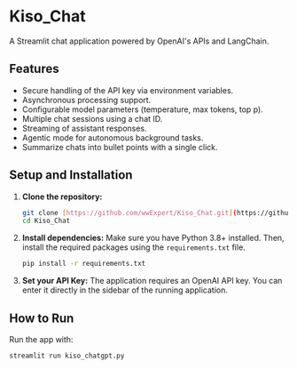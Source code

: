# Kiso_Chat

A Streamlit chat application powered by OpenAI's APIs and LangChain.

## Features

- Secure handling of the API key via environment variables.
- Asynchronous processing support.
- Configurable model parameters (temperature, max tokens, top p).
- Multiple chat sessions using a chat ID.
- Streaming of assistant responses.
- Agentic mode for autonomous background tasks.
- Summarize chats into bullet points with a single click.
## Setup and Installation

1.  **Clone the repository:**
    ```bash
    git clone [https://github.com/wwExpert/Kiso_Chat.git](https://github.com/wwExpert/Kiso_Chat.git)
    cd Kiso_Chat
    ```

2.  **Install dependencies:**
    Make sure you have Python 3.8+ installed. Then, install the required packages using the `requirements.txt` file.
    ```bash
    pip install -r requirements.txt
    ```

3.  **Set your API Key:**
    The application requires an OpenAI API key. You can enter it directly in the sidebar of the running application.

## How to Run

Run the app with:

```bash
streamlit run kiso_chatgpt.py
```
